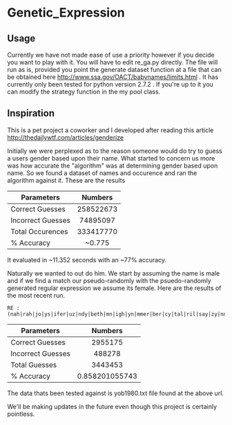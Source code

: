 # Genetic_Expression

## Usage
Currently we have not made ease of use a priority however if you decide you want to play with it. You will have to edit re_ga.py directly. The file will run as is, provided you point the generate dataset function at a file that can be obtained here http://www.ssa.gov/OACT/babynames/limits.html . It has currently only been tested for python version 2.7.2 . If you're up to it you can modify the strategy function in the my pool class.


## Inspiration
This is a pet project a coworker and I developed after reading this article http://thedailywtf.com/articles/genderize

Initially we were perplexed as to the reason someone would do try to guess a users gender based upon their name.
What started to concern us more was how accurate the "algorithm" was at determining gender based upon name. So we found a dataset of names and occurence and ran the algorithm against it. These are
the results

|Parameters       | Numbers   |
|-----------------|:---------:|
|Correct Guesses  | 258522673 |
|Incorrect Guesses| 74895097  |
|Total Occurences | 333417770 |
|% Accuracy       | ~0.775    |

It evaluated in ~11.352 seconds with an ~77% accuracy.

Naturally we wanted to out do him. We start by assuming the name is male and if we find a match our pseudo-randomly with
the psuedo-randomly generated regular expression we assume its female. Here are the results of the most recent run.
```regex
RE : (nah|rah|jo|ys|ifer|uz|ndy|beth|mn|igh|yn|mmer|ber|cy|tal|ril|say|zy|nn|vy|sy|nay|udy|any|i|ko|e|a|ty|iny|idy|men|lah|ly|gy|yah|eah|mah|tay|fy|gen|ail|eny|kah|bil|nn|ren|ten|wny|dah|tny)$
```
|Parameters       | Numbers   |
|-----------------|:---------:|
|Correct Guesses  | 2955175   |
|Incorrect Guesses| 488278    |
|Total Guesses    | 3443453   |
|% Accuracy       | 0.858201055743|

The data thats been tested against is yob1980.txt file found at the above url.

We'll be making updates in the future even though this project is certainly pointless.
